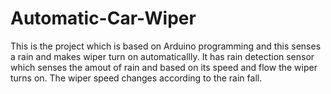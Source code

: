 # Automatic-Car-Wiper
This is the project which is based on Arduino programming and this senses a rain and makes wiper turn on automaticallly.
It has rain detection sensor which senses the amout of rain and based on its speed and flow the wiper turns on.
The wiper speed changes according to the rain fall.
